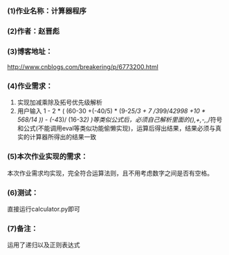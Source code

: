 ### (1)作业名称：计算器程序

### (2)作者：赵晋彪

### (3)博客地址：
   <http://www.cnblogs.com/breakering/p/6773200.html>

### (4)作业需求：
1. 实现加减乘除及拓号优先级解析
2. 用户输入 1 - 2 * ( (60-30 +(-40/5) * (9-2*5/3 + 7 /3*99/4*2998 +10 * 568/14 )) - (-4*3)/ (16-3*2) )等类似公式后，必须自己解析里面的(),+,-,*,/符号和公式(不能调用eval等类似功能偷懒实现)，运算后得出结果，结果必须与真实的计算器所得出的结果一致

### (5)本次作业实现的需求：

本次作业需求均实现，完全符合运算法则，且不用考虑数字之间是否有空格。

### (6)测试：
直接运行calculator.py即可

### (7)备注：
运用了递归以及正则表达式




